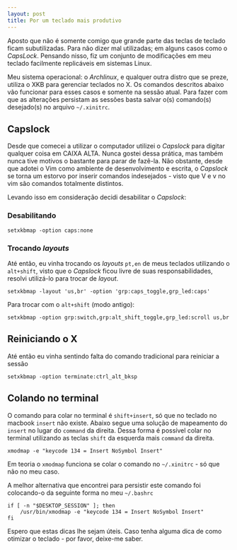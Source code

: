 ```yaml
---
layout: post
title: Por um teclado mais produtivo
---
```


Aposto que não é somente comigo que grande parte das teclas de teclado ficam subutilizadas. Para não dizer mal utilizadas; em alguns casos como o *CapsLock*. Pensando nisso, fiz um conjunto de modificações em meu teclado facilmente replicáveis em sistemas Linux.

Meu sistema operacional: o *Archlinux*, e qualquer outra distro que se preze, utiliza o XKB para gerenciar teclados no X. Os comandos descritos abaixo vão funcionar para esses casos e somente na sessão atual. Para fazer com que as alterações persistam as sessões basta salvar o(s) comando(s) desejado(s) no arquivo ``~/.xinitrc``.

## Capslock

Desde que comecei a utilizar o computador utilizei o *Capslock* para digitar qualquer coisa em CAIXA ALTA. Nunca gostei dessa prática, mas também nunca tive motivos o bastante para parar de fazê-la. Não obstante, desde que adotei o Vim como ambiente de desenvolvimento e escrita, o *Capslock* se torna um estorvo por inserir comandos indesejados - visto que V e v no vim são comandos totalmente distintos.

Levando isso em consideração decidi desabilitar o *Capslock*:

### Desabilitando

```
setxkbmap -option caps:none
```

### Trocando *layouts*
Até então, eu vinha trocando os *layouts* ``pt,en`` de meus teclados utilizando o ``alt+shift``, visto que o *Capslock* ficou livre de suas responsabilidades, resolvi utilizá-lo para trocar de *layout*.

```
setxkbmap -layout 'us,br' -option 'grp:caps_toggle,grp_led:caps'
```

Para trocar com o ``alt+shift`` (modo antigo):

```
setxkbmap -option grp:switch,grp:alt_shift_toggle,grp_led:scroll us,br
```

## Reiniciando o X

Até então eu vinha sentindo falta do comando tradicional para reiniciar a sessão

```
setxkbmap -option terminate:ctrl_alt_bksp
```

## Colando no terminal

O comando para colar no terminal é ``shift+insert``, só que no teclado no macbook ``insert`` não existe. Abaixo segue uma solução de mapeamento do ``insert`` no lugar do ``command`` da direita. Dessa forma é possível colar no terminal utilizando as teclas ``shift`` da esquerda mais ``command`` da direita.

```
xmodmap -e "keycode 134 = Insert NoSymbol Insert"
```

Em teoria o ``xmodmap`` funciona se colar o comando no ``~/.xinitrc`` - só que não no meu caso.

A melhor alternativa que encontrei para persistir este comando foi colocando-o da seguinte forma no meu ``~/.bashrc``

```
if [ -n "$DESKTOP_SESSION" ]; then
    /usr/bin/xmodmap -e "keycode 134 = Insert NoSymbol Insert"
fi
```


Espero que estas dicas lhe sejam úteis. Caso tenha alguma dica de como otimizar o teclado - por favor, deixe-me saber.

